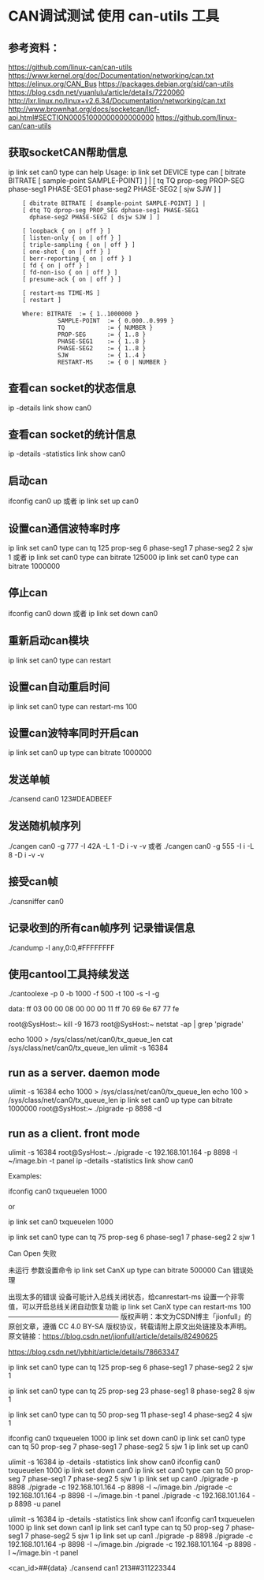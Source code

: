 # CAN调试测试 使用 can-utils 工具

## 参考资料： 
https://github.com/linux-can/can-utils
https://www.kernel.org/doc/Documentation/networking/can.txt
https://elinux.org/CAN_Bus
https://packages.debian.org/sid/can-utils
https://blog.csdn.net/yuanlulu/article/details/7220060
http://lxr.linux.no/linux+v2.6.34/Documentation/networking/can.txt
http://www.brownhat.org/docs/socketcan/llcf-api.html#SECTION00051000000000000000
https://github.com/linux-can/can-utils

## 获取socketCAN帮助信息
ip link set can0 type can help
Usage: ip link set DEVICE type can
        [ bitrate BITRATE [ sample-point SAMPLE-POINT] ] | 
        [ tq TQ prop-seg PROP-SEG phase-seg1 PHASE-SEG1
          phase-seg2 PHASE-SEG2 [ sjw SJW ] ]

        [ dbitrate BITRATE [ dsample-point SAMPLE-POINT] ] | 
        [ dtq TQ dprop-seg PROP_SEG dphase-seg1 PHASE-SEG1
          dphase-seg2 PHASE-SEG2 [ dsjw SJW ] ]

        [ loopback { on | off } ]
        [ listen-only { on | off } ]
        [ triple-sampling { on | off } ]
        [ one-shot { on | off } ]
        [ berr-reporting { on | off } ]
        [ fd { on | off } ]
        [ fd-non-iso { on | off } ]
        [ presume-ack { on | off } ]

        [ restart-ms TIME-MS ]
        [ restart ]

        Where: BITRATE  := { 1..1000000 }
                  SAMPLE-POINT  := { 0.000..0.999 }
                  TQ            := { NUMBER }
                  PROP-SEG      := { 1..8 }
                  PHASE-SEG1    := { 1..8 }
                  PHASE-SEG2    := { 1..8 }
                  SJW           := { 1..4 }
                  RESTART-MS    := { 0 | NUMBER }

## 查看can socket的状态信息
ip -details link show can0

## 查看can socket的统计信息
ip -details -statistics link show can0

## 启动can
ifconfig can0 up
或者
ip link set up can0

## 设置can通信波特率时序
ip link set can0 type can tq 125 prop-seg 6 phase-seg1 7 phase-seg2 2 sjw 1 
或者
ip link set can0 type can bitrate 125000
ip link set can0 type can bitrate 1000000

## 停止can
ifconfig can0 down
或者
ip link set down can0

## 重新启动can模块
ip link set can0 type can restart

## 设置can自动重启时间
ip link set can0 type can restart-ms 100

## 设置can波特率同时开启can
ip link set can0 up type can bitrate 1000000

## 发送单帧
./cansend can0 123#DEADBEEF

## 发送随机帧序列
./cangen can0 -g 777 -I 42A -L 1 -D i -v -v
或者
./cangen can0 -g 555 -I i -L 8 -D i -v -v

## 接受can帧
./cansniffer can0

## 记录收到的所有can帧序列 记录错误信息
./candump -l any,0:0,#FFFFFFFF

## 使用cantool工具持续发送
./cantoolexe -p 0 -b 1000 -f 500 -t 100 -s -I -g 



data:
ff 03 00 00 08 00 00 00 11 ff 70 69 6e 67 77 fe


root@SysHost:~ kill -9 1673 
root@SysHost:~ netstat -ap | grep 'pigrade'

echo 1000 > /sys/class/net/can0/tx_queue_len
cat /sys/class/net/can0/tx_queue_len
ulimit -s 16384 

## run as a server.  daemon mode
ulimit -s 16384 
echo 1000 > /sys/class/net/can0/tx_queue_len
echo 100 > /sys/class/net/can0/tx_queue_len
ip link set can0 up type can bitrate 1000000
root@SysHost:~ ./pigrade -p 8898 -d
## run as a client.  front mode
ulimit -s 16384
root@SysHost:~ ./pigrade -c 192.168.101.164 -p 8898 -I ~/image.bin -t panel
ip -details -statistics link show can0


Examples:

ifconfig can0 txqueuelen 1000

or

ip link set can0 txqueuelen 1000

ip link set can0 type can tq 75 prop-seg 6 phase-seg1 7 phase-seg2 2 sjw 1 





Can Open 失败

未运行 参数设置命令
ip link set CanX up type can bitrate 500000
Can 错误处理

出现太多的错误 设备可能计入总线关闭状态，给canrestart-ms 设置一个非零值，可以开启总线关闭自动恢复功能
ip link set CanX type can restart-ms 100
————————————————
版权声明：本文为CSDN博主「jionfull」的原创文章，遵循 CC 4.0 BY-SA 版权协议，转载请附上原文出处链接及本声明。
原文链接：https://blog.csdn.net/jionfull/article/details/82490625



https://blog.csdn.net/lybhit/article/details/78663347

ip link set can0 type can tq 125 prop-seg 6 phase-seg1 7 phase-seg2 2 sjw 1

ip link set can0 type can tq 25 prop-seg 23 phase-seg1 8 phase-seg2 8 sjw 1

ip link set can0 type can tq 50 prop-seg 11 phase-seg1 4 phase-seg2 4 sjw 1

ifconfig can0 txqueuelen 1000
ip link set down can0
ip link set can0 type can tq 50 prop-seg 7 phase-seg1 7 phase-seg2 5 sjw 1 
ip link set up can0



ulimit -s 16384 
ip -details -statistics link show can0
ifconfig can0 txqueuelen 1000
ip link set down can0
ip link set can0 type can tq 50 prop-seg 7 phase-seg1 7 phase-seg2 5 sjw 1 
ip link set up can0
./pigrade -p 8898
./pigrade -c 192.168.101.164 -p 8898 -I ~/image.bin
./pigrade -c 192.168.101.164 -p 8898 -I ~/image.bin -t panel
./pigrade -c 192.168.101.164 -p 8898 -u panel

ulimit -s 16384 
ip -details -statistics link show can1
ifconfig can1 txqueuelen 1000
ip link set down can1
ip link set can1 type can tq 50 prop-seg 7 phase-seg1 7 phase-seg2 5 sjw 1 
ip link set up can1
./pigrade -p 8898
./pigrade -c 192.168.101.164 -p 8898 -I ~/image.bin
./pigrade -c 192.168.101.164 -p 8898 -I ~/image.bin -t panel

<can_id>##<flags>{data}
./cansend can1 213##311223344